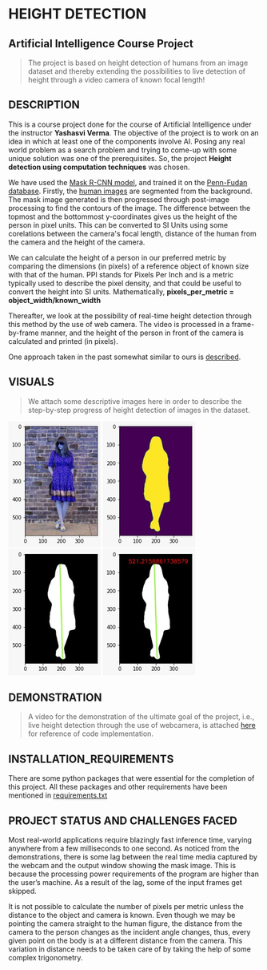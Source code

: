 # HEIGHT DETECTION
## Artificial Intelligence Course Project

> The project is based on height detection of humans from an image dataset and thereby extending the possibilities to live detection of height through a video camera of known focal length!

## DESCRIPTION
This is a course project done for the course of Artificial Intelligence under the instructor **Yashasvi Verma**. The objective of the project is to work on an idea in which at least one of the components involve AI. Posing any real world problem as a search problem and trying to come-up with some unique solution was one of the prerequisites. So, the project **Height detection using computation techniques** was chosen. <br/>

We have used the [Mask R-CNN model](https://arxiv.org/pdf/1703.06870.pdf), and trained it on the [Penn-Fudan database](https://www.cis.upenn.edu/~jshi/ped_html/). Firstly, the [human images](https://www.cis.upenn.edu/~jshi/ped_html/pageshow1.html) are segmented from the background. The mask image generated is then progressed through post-image processing to find the contours of the image. The difference between the topmost and the bottommost y-coordinates gives us the height of the person in pixel units. This can be converted to SI Units using some corelations between the camera's focal length, distance of the human from the camera and the height of the camera. <br/>

We can calculate the height of a person in our preferred metric by comparing the dimensions (in pixels) of a reference object of known size with that of the human. PPI stands for Pixels Per Inch and is a metric typically used to describe the pixel density, and that could be useful to convert the height into SI units. Mathematically, **pixels_per_metric = object_width/known_width** <br/>


Thereafter, we look at the possibility of real-time height detection through this method by the use of web camera. The video is processed in a frame-by-frame manner, and the height of the person in front of the camera is calculated and printed (in pixels). <br/>

One approach taken in the past somewhat similar to ours is [described](http://ij3c.ncuteecs.org/volume/paperfile/4-3/IJ3C_6.pdf).

## VISUALS
> We attach some descriptive images here in order to describe the step-by-step progress of height detection of images in the dataset.

![Image](https://github.com/AnkitAnkitR/HEIGHT_DETECTION_AI/blob/main/Images/1.jpeg?raw=true)
![Image](https://github.com/AnkitAnkitR/HEIGHT_DETECTION_AI/blob/main/Images/2.jpeg?raw=true)
![Image](https://github.com/AnkitAnkitR/HEIGHT_DETECTION_AI/blob/main/Images/3.jpeg?raw=true)
![Image](https://github.com/AnkitAnkitR/HEIGHT_DETECTION_AI/blob/main/Images/4.jpeg?raw=true)


## DEMONSTRATION
> A video for the demonstration of the ultimate goal of the project, i.e., live height detection through the use of webcamera, is attached [here](https://drive.google.com/file/d/1ycx6WSUFdXFMj7C-MmESCZM8N7Bvallj/view?usp=sharing) for reference of code implementation.


## INSTALLATION_REQUIREMENTS
There are some python packages that were essential for the completion of this project. All these packages and other requirements have been mentioned in [requirements.txt](https://github.com/AnkitAnkitR/HEIGHT_DETECTION_AI/blob/main/requirements.txt)

## PROJECT STATUS AND CHALLENGES FACED

Most real-world applications require blazingly fast inference time, varying anywhere from a few milliseconds to one second. As noticed from the demonstrations, there is some lag between the real time media captured by the webcam and the output window showing the mask image. This is because the processing power requirements of the program are higher than the user’s machine. As a result of the lag, some of the input frames get skipped.  <br/>

It is not possible to calculate the number of pixels per metric unless the distance to the object and camera is known. Even though we may be pointing the camera straight to the human figure, the distance from the camera to the person changes as the incident angle changes, thus, every given point on the body is at a different distance from the camera. This variation in distance needs to be taken care of by taking the help of some complex trigonometry. 
